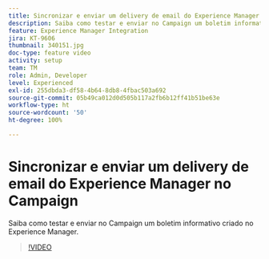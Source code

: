 ```yaml
---
title: Sincronizar e enviar um delivery de email do Experience Manager no Campaign
description: Saiba como testar e enviar no Campaign um boletim informativo criado no Experience Manager.
feature: Experience Manager Integration
jira: KT-9606
thumbnail: 340151.jpg
doc-type: feature video
activity: setup
team: TM
role: Admin, Developer
level: Experienced
exl-id: 255dbda3-df58-4b64-8db8-4fbac503a692
source-git-commit: 05b49ca012d0d505b117a2fb6b12ff41b51be63e
workflow-type: ht
source-wordcount: '50'
ht-degree: 100%

---
```


# Sincronizar e enviar um delivery de email do Experience Manager no Campaign

Saiba como testar e enviar no Campaign um boletim informativo criado no Experience Manager.

>[!VIDEO](https://video.tv.adobe.com/v/340151?quality=12&learn=on)
